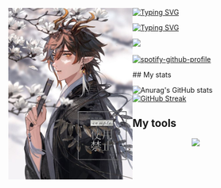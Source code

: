 <p align="left">
  <img src='9a2771866534e0ef9654e19dd97b3db4.jpg' width='250' align="left">
</p>

[![Typing SVG](https://readme-typing-svg.demolab.com?font=Fira+Code&size=15&center=true&vCenter=true&multiline=true&width=435&lines=Welcome+to+my+account!;My+favorite+games%3A+Genshin+Impact%2C+Gothic;My+favorite+anime%3A+Gurren+Lagann%2C+Utawarerumono)](https://git.io/typing-svg)

[![Typing SVG](https://readme-typing-svg.demolab.com?font=Fira+Code&size=15&center=true&vCenter=true&multiline=true&width=435&lines=My+favorite+anime%3A+Gurren+Lagann%2C+Utawarerumono;Music%3A+Punk%2C+Rock)](https://git.io/typing-svg)

![](https://files.xmdhs.com/genshin/svg/7/724281429)

[![spotify-github-profile](https://spotify-github-profile.vercel.app/api/view?uid=31l62pnzp5npavcdemzdcwn76wmi&cover_image=true&theme=novatorem&bar_color_cover=false)](https://github.com/kittinan/spotify-github-profile)
  
</p>
## My stats

![Anurag's GitHub stats](https://github-readme-stats.vercel.app/api?username=DEViantUA&show_icons=true&theme=react) [![GitHub Streak](https://streak-stats.demolab.com?user=DEViantUa&theme=slateorange&locale=ru&date_format=n%2Fj%5B%2FY%5D)](https://git.io/streak-stats)

## My tools
<p align="center">
  <a href="https://skillicons.dev">
    <img src="https://skillicons.dev/icons?i=py,github,heroku,ps,vscode,html" />
  </a>
</p>


